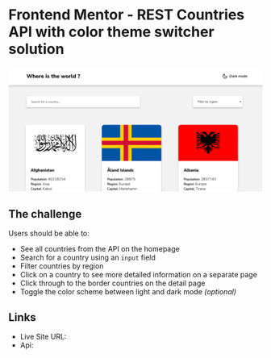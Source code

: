 # Frontend Mentor - REST Countries API with color theme switcher solution

![](./preview.png)

## The challenge

Users should be able to:

- See all countries from the API on the homepage
- Search for a country using an `input` field
- Filter countries by region
- Click on a country to see more detailed information on a separate page
- Click through to the border countries on the detail page
- Toggle the color scheme between light and dark mode *(optional)*

## Links

- Live Site URL: [](https://country-api-sable.vercel.app/)
- Api: [](https://restcountries.com/)
